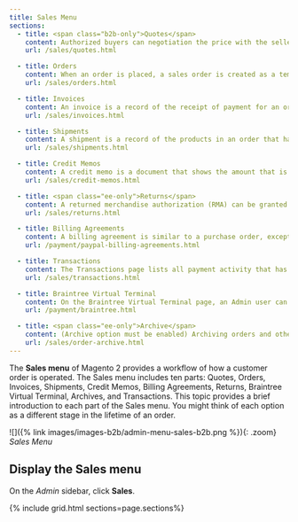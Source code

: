 ```yaml
---
title: Sales Menu
sections:
  - title: <span class="b2b-only">Quotes</span>
    content: Authorized buyers can negotiation the price with the seller by sending a request from the shopping cart.
    url: /sales/quotes.html

  - title: Orders
    content: When an order is placed, a sales order is created as a temporary record of the transaction. Payment has not been processed, and the order can still be canceled.
    url: /sales/orders.html

  - title: Invoices
    content: An invoice is a record of the receipt of payment for an order. Multiple invoices can be created for a single order, each with as many, or as few of the purchased products that you specify. Depending on the payment action, payment can be automatically captured when the invoice is generated.
    url: /sales/invoices.html

  - title: Shipments
    content: A shipment is a record of the products in an order that have been shipped. As with invoices, multiple shipments can be associated with a single order, until all of the products in the order are shipped.
    url: /sales/shipments.html

  - title: Credit Memos
    content: A credit memo is a document that shows the amount that is due the customer for a full or partial refund. The amount can be applied toward a purchase or refunded to the customer.
    url: /sales/credit-memos.html

  - title: <span class="ee-only">Returns</span>
    content: A returned merchandise authorization (RMA) can be granted to customers who request to return an item for replacement or refund. RMAs can be issued for Simple, Grouped, Configurable, and Bundle product types. However, RMAs are not available for virtual and downloadable products, or gift cards.
    url: /sales/returns.html

  - title: Billing Agreements
    content: A billing agreement is similar to a purchase order, except that it isn’t limited to a single purchase. During checkout, the customer chooses Billing Agreement as the payment method. A billing agreement streamlines the checkout process because the customer doesn’t have to enter payment information for each purchase.
    url: /payment/paypal-billing-agreements.html

  - title: Transactions
    content: The Transactions page lists all payment activity that has taken place between your store and all payment systems, and provides access to more detailed information.
    url: /sales/transactions.html

  - title: Braintree Virtual Terminal
    content: On the Braintree Virtual Terminal page, an Admin user can accept the payment for the selected amount. To make  the terminal feature available, a merchant should configure basic Braintree settings. Braintree offers a fully customizable checkout experience with fraud detection and PayPal integration.
    url: /payment/braintree.html

  - title: <span class="ee-only">Archive</span>
    content: (Archive option must be enabled) Archiving orders and other sales documents on a regular basis improves performance and keeps your workspace free of unnecessary information.
    url: /sales/order-archive.html
---
```


The **Sales menu** of Magento 2 provides a workflow of how a customer order is operated. The Sales menu includes ten parts: Quotes, Orders, Invoices, Shipments, Credit Memos, Billing Agreements, Returns, Braintree Virtual Terminal, Archives, and Transactions. This topic provides a brief introduction to each part of the Sales menu. You might think of each option as a different stage in the lifetime of an order.

![]({% link images/images-b2b/admin-menu-sales-b2b.png %}){: .zoom}
_Sales Menu_

## Display the Sales menu

On the _Admin_ sidebar, click **Sales**.

{% include grid.html sections=page.sections%}